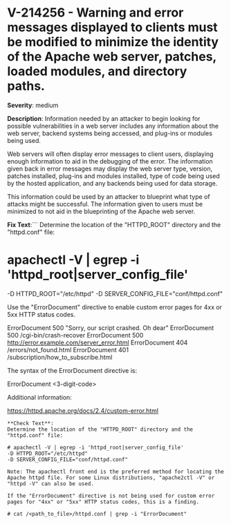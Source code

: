 # V-214256 - Warning and error messages displayed to clients must be modified to minimize the identity of the Apache web server, patches, loaded modules, and directory paths.

**Severity**: medium

**Description**:
Information needed by an attacker to begin looking for possible vulnerabilities in a web server includes any information about the web server, backend systems being accessed, and plug-ins or modules being used.

Web servers will often display error messages to client users, displaying enough information to aid in the debugging of the error. The information given back in error messages may display the web server type, version, patches installed, plug-ins and modules installed, type of code being used by the hosted application, and any backends being used for data storage.

This information could be used by an attacker to blueprint what type of attacks might be successful. The information given to users must be minimized to not aid in the blueprinting of the Apache web server.

**Fix Text**:```
Determine the location of the "HTTPD_ROOT" directory and the "httpd.conf" file:

# apachectl -V | egrep -i 'httpd_root|server_config_file'
-D HTTPD_ROOT="/etc/httpd"
-D SERVER_CONFIG_FILE="conf/httpd.conf"

Use the "ErrorDocument" directive to enable custom error pages for 4xx or 5xx HTTP status codes.

ErrorDocument 500 "Sorry, our script crashed. Oh dear"
ErrorDocument 500 /cgi-bin/crash-recover
ErrorDocument 500 http://error.example.com/server_error.html
ErrorDocument 404 /errors/not_found.html
ErrorDocument 401 /subscription/how_to_subscribe.html

The syntax of the ErrorDocument directive is:

ErrorDocument <3-digit-code> <action>

Additional information: 

https://httpd.apache.org/docs/2.4/custom-error.html
```
**Check Text**:
Determine the location of the "HTTPD_ROOT" directory and the "httpd.conf" file:

# apachectl -V | egrep -i 'httpd_root|server_config_file'
-D HTTPD_ROOT="/etc/httpd"
-D SERVER_CONFIG_FILE="conf/httpd.conf"

Note: The apachectl front end is the preferred method for locating the Apache httpd file. For some Linux distributions, "apache2ctl -V" or  "httpd -V" can also be used. 

If the "ErrorDocument" directive is not being used for custom error pages for "4xx" or "5xx" HTTP status codes, this is a finding.

# cat /<path_to_file>/httpd.conf | grep -i "ErrorDocument"
